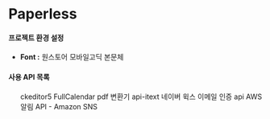 <h1>Paperless</h1>

<h4>프로젝트 환경 설정</h4>
<ul>
  <li><b>Font :</b> 원스토어 모바일고딕 본문체</li>
</ul>

<h4>사용 API 목록</h4>
<ul>
  <oi>ckeditor5</oi>
  <oi>FullCalendar</oi>
  <oi>pdf 변환기 api-itext</oi>
  <oi>네이버 윅스 이메일 인증 api</oi>
  <oi>AWS 알림 API - Amazon SNS</oi>
</ul>
